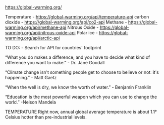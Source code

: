 https://global-warming.org/

Temperature - https://global-warming.org/api/temperature-api
carbon dioxide - https://global-warming.org/api/co2-api
Methane - https://global-warming.org/api/methane-api
Nitrous Oxide - https://global-warming.org/api/nitrous-oxide-api
Polar ice - https://global-warming.org/api/arctic-api

TO DO: - Search for API for countries' footprint

“What you do makes a difference, and you have to decide what kind of difference you want to make.” - Dr. Jane Goodall

“Climate change isn't something people get to choose to believe or not: it's happening.” - Matt Gaetz

“When the well is dry, we know the worth of water.” - Benjamin Franklin

“Education is the most powerful weapon which you can use to change the world.”
-Nelson Mandela

TEMPERATURE
Right now, annual global average temperature is about 1.1° Celsius hotter than pre-industrial levels.
